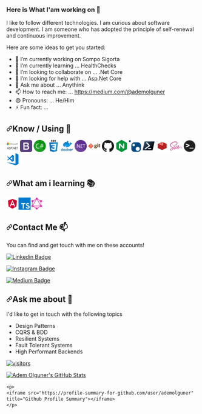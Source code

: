 ### Here is What I'am working on 👋

 I like to follow different technologies. I am curious about software development. I am someone who has adopted the principle of self-renewal and continuous improvement.

Here are some ideas to get you started:
 

- 🔭 I’m currently working on Sompo Sigorta
- 🌱 I’m currently learning ... HealthChecks
- 👯 I’m looking to collaborate on ... .Net Core
- 🤔 I’m looking for help with ... Asp.Net Core
- 💬 Ask me about ... Anythink
- 📫 How to reach me: ... https://medium.com/@ademolguner
- 😄 Pronouns: ...  He/Him
- ⚡ Fun fact: ...


 <h2><a id="user-content-know--using-" class="anchor" aria-hidden="true" href="#know--using-"><svg class="octicon octicon-link" viewBox="0 0 16 16" version="1.1" width="16" height="16" aria-hidden="true"><path fill-rule="evenodd" d="M7.775 3.275a.75.75 0 001.06 1.06l1.25-1.25a2 2 0 112.83 2.83l-2.5 2.5a2 2 0 01-2.83 0 .75.75 0 00-1.06 1.06 3.5 3.5 0 004.95 0l2.5-2.5a3.5 3.5 0 00-4.95-4.95l-1.25 1.25zm-4.69 9.64a2 2 0 010-2.83l2.5-2.5a2 2 0 012.83 0 .75.75 0 001.06-1.06 3.5 3.5 0 00-4.95 0l-2.5 2.5a3.5 3.5 0 004.95 4.95l1.25-1.25a.75.75 0 00-1.06-1.06l-1.25 1.25a2 2 0 01-2.83 0z"></path></svg></a>Know / Using <g-emoji class="g-emoji" alias="brain" fallback-src="https://github.githubassets.com/images/icons/emoji/unicode/1f9e0.png">🧠</g-emoji></h2>
 
 <p><a target="_blank" rel="noopener noreferrer" href="https://github.com/github/explore/blob/master/topics/aspnet/aspnet.png?raw=true"><img src="https://github.com/github/explore/raw/master/topics/aspnet/aspnet.png?raw=true" height="32" style="max-width:100%;"></a> <a target="_blank" rel="noopener noreferrer" href="https://github.com/github/explore/blob/master/topics/bootstrap/bootstrap.png?raw=true"><img src="https://github.com/github/explore/raw/master/topics/bootstrap/bootstrap.png?raw=true" height="32" style="max-width:100%;"></a> <a target="_blank" rel="noopener noreferrer" href="https://github.com/github/explore/blob/master/topics/csharp/csharp.png?raw=true"><img src="https://github.com/github/explore/raw/master/topics/csharp/csharp.png?raw=true" height="32" style="max-width:100%;"></a> <a target="_blank" rel="noopener noreferrer" href="https://github.com/github/explore/blob/master/topics/css/css.png?raw=true"><img src="https://github.com/github/explore/raw/master/topics/css/css.png?raw=true" height="32" style="max-width:100%;"></a> <a target="_blank" rel="noopener noreferrer" href="https://github.com/github/explore/blob/master/topics/docker/docker.png?raw=true"><img src="https://github.com/github/explore/raw/master/topics/docker/docker.png?raw=true" height="32" style="max-width:100%;"></a> <a target="_blank" rel="noopener noreferrer" href="https://github.com/github/explore/blob/master/topics/dotnet/dotnet.png?raw=true"><img src="https://github.com/github/explore/raw/master/topics/dotnet/dotnet.png?raw=true" height="32" style="max-width:100%;"></a> <a target="_blank" rel="noopener noreferrer" href="https://github.com/github/explore/blob/master/topics/git/git.png?raw=true"><img src="https://github.com/github/explore/raw/master/topics/git/git.png?raw=true" height="32" style="max-width:100%;"></a> <a target="_blank" rel="noopener noreferrer" href="https://github.com/github/explore/blob/master/topics/github/github.png?raw=true"><img src="https://github.com/github/explore/raw/master/topics/github/github.png?raw=true" height="32" style="max-width:100%;"></a> <a target="_blank" rel="noopener noreferrer" href="https://github.com/github/explore/blob/master/topics/nginx/nginx.png?raw=true"><img src="https://github.com/github/explore/raw/master/topics/nginx/nginx.png?raw=true" height="32" style="max-width:100%;"></a> <a target="_blank" rel="noopener noreferrer" href="https://github.com/github/explore/blob/master/topics/nuget/nuget.png?raw=true"><img src="https://github.com/github/explore/raw/master/topics/nuget/nuget.png?raw=true" height="32" style="max-width:100%;"></a> <a target="_blank" rel="noopener noreferrer" href="https://github.com/github/explore/blob/master/topics/powershell/powershell.png?raw=true"><img src="https://github.com/github/explore/raw/master/topics/powershell/powershell.png?raw=true" height="32" style="max-width:100%;"></a> <a target="_blank" rel="noopener noreferrer" href="https://github.com/github/explore/blob/master/topics/redis/redis.png?raw=true"><img src="https://github.com/github/explore/raw/master/topics/redis/redis.png?raw=true" height="32" style="max-width:100%;"></a> <a target="_blank" rel="noopener noreferrer" href="https://github.com/github/explore/blob/master/topics/sass/sass.png?raw=true"><img src="https://github.com/github/explore/raw/master/topics/sass/sass.png?raw=true" height="32" style="max-width:100%;"></a> <a target="_blank" rel="noopener noreferrer" href="https://github.com/github/explore/blob/master/topics/terminal/terminal.png?raw=true"><img src="https://github.com/github/explore/raw/master/topics/terminal/terminal.png?raw=true" height="32" style="max-width:100%;"></a> <a target="_blank" rel="noopener noreferrer" href="https://github.com/github/explore/blob/master/topics/visual-studio-code/visual-studio-code.png?raw=true"><img src="https://github.com/github/explore/raw/master/topics/visual-studio-code/visual-studio-code.png?raw=true" height="32" style="max-width:100%;"></a></p>
 
 
 <h2><a id="user-content-what-am-i-learning-" class="anchor" aria-hidden="true" href="#what-am-i-learning-"><svg class="octicon octicon-link" viewBox="0 0 16 16" version="1.1" width="16" height="16" aria-hidden="true"><path fill-rule="evenodd" d="M7.775 3.275a.75.75 0 001.06 1.06l1.25-1.25a2 2 0 112.83 2.83l-2.5 2.5a2 2 0 01-2.83 0 .75.75 0 00-1.06 1.06 3.5 3.5 0 004.95 0l2.5-2.5a3.5 3.5 0 00-4.95-4.95l-1.25 1.25zm-4.69 9.64a2 2 0 010-2.83l2.5-2.5a2 2 0 012.83 0 .75.75 0 001.06-1.06 3.5 3.5 0 00-4.95 0l-2.5 2.5a3.5 3.5 0 004.95 4.95l1.25-1.25a.75.75 0 00-1.06-1.06l-1.25 1.25a2 2 0 01-2.83 0z"></path></svg></a>What am i learning <g-emoji class="g-emoji" alias="books" fallback-src="https://github.githubassets.com/images/icons/emoji/unicode/1f4da.png">📚</g-emoji></h2>
 
 <p><a target="_blank" rel="noopener noreferrer" href="https://github.com/github/explore/blob/master/topics/angular/angular.png?raw=true"><img src="https://github.com/github/explore/raw/master/topics/angular/angular.png?raw=true" height="32" style="max-width:100%;"></a><a target="_blank" rel="noopener noreferrer" href="https://github.com/github/explore/blob/master/topics/typescript/typescript.png?raw=true"><img src="https://github.com/github/explore/raw/master/topics/typescript/typescript.png?raw=true" height="32" style="max-width:100%;"></a><a target="_blank" rel="noopener noreferrer" href="https://github.com/github/explore/blob/master/topics/graphql/graphql.png?raw=true"><img src="https://github.com/github/explore/blob/master/topics/graphql/graphql.png?raw=true" height="32" style="max-width:100%;"></a></p>

 
 
<h2><a id="user-content-contact-me-" class="anchor" aria-hidden="true" href="#contact-me-"><svg class="octicon octicon-link" viewBox="0 0 16 16" version="1.1" width="16" height="16" aria-hidden="true"><path fill-rule="evenodd" d="M7.775 3.275a.75.75 0 001.06 1.06l1.25-1.25a2 2 0 112.83 2.83l-2.5 2.5a2 2 0 01-2.83 0 .75.75 0 00-1.06 1.06 3.5 3.5 0 004.95 0l2.5-2.5a3.5 3.5 0 00-4.95-4.95l-1.25 1.25zm-4.69 9.64a2 2 0 010-2.83l2.5-2.5a2 2 0 012.83 0 .75.75 0 001.06-1.06 3.5 3.5 0 00-4.95 0l-2.5 2.5a3.5 3.5 0 004.95 4.95l1.25-1.25a.75.75 0 00-1.06-1.06l-1.25 1.25a2 2 0 01-2.83 0z"></path></svg></a>Contact Me <g-emoji class="g-emoji" alias="mailbox" fallback-src="https://github.githubassets.com/images/icons/emoji/unicode/1f4eb.png">📫</g-emoji></h2>
<p>You can find and get touch with me on these accounts!</p>
<p>
<a href="https://www.linkedin.com/in/adem-olguner-51255172/" rel="nofollow"><img src="https://user-images.githubusercontent.com/28896352/87780835-2dc79600-c838-11ea-955e-c39e121f8bc9.png" alt="Linkedin Badge" data-canonical-src="https://img.shields.io/badge/ademolguner-follow%20on%20linkedin-blue?style=for-the-badge&amp;logo=linkedin" style="max-width:100%;"></a> 
 <a>  
</p>  
 <p><a href="https://instagram.com/ademolguner_1903/" rel="nofollow"><img src="https://user-images.githubusercontent.com/28896352/87781617-aaa73f80-c839-11ea-945f-f447b263fae2.png" alt="Instagram Badge" data-canonical-src="https://img.shields.io/badge/ademolguner-follow%20on%20instagram-blue?style=for-the-badge&amp;logo=instagram" style="max-width:100%;"></a></p>
 
 
  <p><a href="https://medium.com/@ademolguner/" rel="nofollow"><img src="https://user-images.githubusercontent.com/28896352/87782698-b09e2000-c83b-11ea-85c6-7e051f4464e0.png" alt="Medium Badge" data-canonical-src="https://img.shields.io/badge/ademolguner-follow%20on%medium-blue?style=for-the-badge&amp;logo=medium" style="max-width:100%;"></a></p>
 

<h2><a id="user-content-ask-me-about-" class="anchor" aria-hidden="true" href="#ask-me-about-"><svg class="octicon octicon-link" viewBox="0 0 16 16" version="1.1" width="16" height="16" aria-hidden="true"><path fill-rule="evenodd" d="M7.775 3.275a.75.75 0 001.06 1.06l1.25-1.25a2 2 0 112.83 2.83l-2.5 2.5a2 2 0 01-2.83 0 .75.75 0 00-1.06 1.06 3.5 3.5 0 004.95 0l2.5-2.5a3.5 3.5 0 00-4.95-4.95l-1.25 1.25zm-4.69 9.64a2 2 0 010-2.83l2.5-2.5a2 2 0 012.83 0 .75.75 0 001.06-1.06 3.5 3.5 0 00-4.95 0l-2.5 2.5a3.5 3.5 0 004.95 4.95l1.25-1.25a.75.75 0 00-1.06-1.06l-1.25 1.25a2 2 0 01-2.83 0z"></path></svg></a>Ask me about <g-emoji class="g-emoji" alias="speech_balloon" fallback-src="https://github.githubassets.com/images/icons/emoji/unicode/1f4ac.png">💬</g-emoji></h2>
<p>I'd like to get in touch with the following topics</p>
<ul>
<li>Design Patterns</li>
<li>CQRS &amp; BDD</li>
<li>Resilient Systems</li>
<li>Fault Tolerant Systems</li>
<li>High Performant Backends</li>
</ul>

<p><a target="_blank" rel="noopener noreferrer" href="https://camo.githubusercontent.com/eae758bdf9318bf106182e87ad4f948b0dc0ca68/68747470733a2f2f696d672e736869656c64732e696f2f62616467652f64796e616d69632f6a736f6e3f636f6c6f723d696e666f726d6174696f6e616c266c6162656c3d76697369746f72253230636f756e742671756572793d76616c75652675726c3d68747470732533412532462532466170692e636f756e746170692e78797a2532466869742532466f7268616e6f7a6b657263696e2e6f7268616e6f7a6b657263696e253246726561646d65"><img src="https://camo.githubusercontent.com/eae758bdf9318bf106182e87ad4f948b0dc0ca68/68747470733a2f2f696d672e736869656c64732e696f2f62616467652f64796e616d69632f6a736f6e3f636f6c6f723d696e666f726d6174696f6e616c266c6162656c3d76697369746f72253230636f756e742671756572793d76616c75652675726c3d68747470732533412532462532466170692e636f756e746170692e78797a2532466869742532466f7268616e6f7a6b657263696e2e6f7268616e6f7a6b657263696e253246726561646d65" alt="visitors" data-canonical-src="https://img.shields.io/badge/dynamic/json?color=informational&label=visitor%20count&query=value&url=https%3A%2F%2Fapi.countapi.xyz%2Fhit%2Fademolguner.ademolguner%2Freadme" style="max-width:100%;"></a></p>



<p><a target="_blank" rel="noopener noreferrer" href="https://camo.githubusercontent.com/9c7ea1b496cd270c36c199294fa6ece0c86e506e/68747470733a2f2f6769746875622d726561646d652d73746174732e76657263656c2e6170702f6170693f757365726e616d653d6f7268616e6f7a6b657263696e2673686f775f69636f6e733d74727565"><img src="https://github-readme-stats.vercel.app/api?username=ademolguner&amp;show_icons=true"
    alt="Adem Olguner's GitHub Stats"
    data-canonical-src="https://github-readme-stats.vercel.app/api?username=ademolguner&amp;show_icons=true"
    style="max-width:100%;"></a></p>
    
    
    <p>
    <iframe src="https://profile-summary-for-github.com/user/ademolguner" title="Github Profile Summary"></iframe>
    </p>
